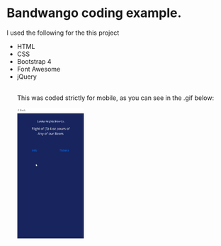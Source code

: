 <h1>Bandwango coding example.</h1>

<p>I used the following for the this project</p>
<ul>
<li>HTML</li>
<li>CSS</li>
<li>Bootstrap 4</li>
<li>Font Awesome</li>
<li>jQuery</li>
<br>
<p>This was coded strictly for mobile, as you can see in the .gif below:</p>

<img style="width: 150px;" src="assets/images/function.gif">